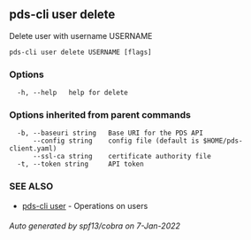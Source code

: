 ## pds-cli user delete

Delete user with username USERNAME

```
pds-cli user delete USERNAME [flags]
```

### Options

```
  -h, --help   help for delete
```

### Options inherited from parent commands

```
  -b, --baseuri string   Base URI for the PDS API
      --config string    config file (default is $HOME/pds-client.yaml)
      --ssl-ca string    certificate authority file
  -t, --token string     API token
```

### SEE ALSO

* [pds-cli user](pds-cli_user.md)	 - Operations on users

###### Auto generated by spf13/cobra on 7-Jan-2022
